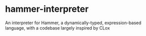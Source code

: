 # hammer-interpreter
An interpreter for Hammer, a dynamically-typed, expression-based language, with a codebase largely inspired by CLox
